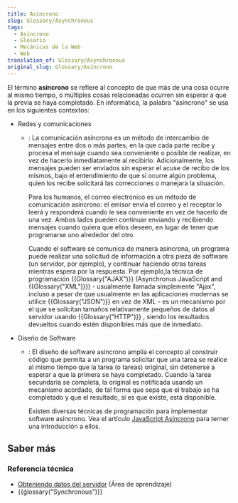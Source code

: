 ```yaml
---
title: Asíncrono
slug: Glossary/Asynchronous
tags:
  - Asíncrono
  - Glosario
  - Mecánicas de la Web
  - Web
translation_of: Glossary/Asynchronous
original_slug: Glossary/Asíncrono
---
```


El término **asíncrono** se refiere al concepto de que más de una cosa ocurre al mismo tiempo, o múltiples cosas relacionadas ocurren sin esperar a que la previa se haya completado. En informática, la palabra "asíncrono" se usa en los siguientes contextos:

- Redes y comunicaciones

  - : La comunicación asíncrona es un método de intercambio de mensajes entre dos o más partes, en la que cada parte recibe y procesa el mensaje cuando sea conveniente o posible de realizar, en vez de hacerlo inmediatamente al recibirlo. Adicionalmente, los mensajes pueden ser enviados sin esperar el acuse de recibo de los mismos, bajo el entendimiento de que si ocurre algún problema, quien los recibe solicitará las correcciones o manejara la situación.

    Para los humanos, el correo electrónico es un método de comunicación asíncrono: el emisor envía el correo y el receptor lo leerá y responderá cuando le sea conveniente en vez de hacerlo de una vez. Ambos lados pueden continuar enviando y recibiendo mensajes cuando quiera que ellos deseen, en lugar de tener que programarse uno alrededor del otro.

    Cuando el software se comunica de manera asíncrona, un programa puede realizar una solicitud de información a otra pieza de software (un servidor, por ejemplo), y continuar haciendo otras tareas mientras espera por la respuesta. Por ejemplo,la técnica de programación {{Glossary("AJAX")}} (Asynchronus JavaScript and {{Glossary("XML")}}) - usualmente llamada simplemente "Ajax", incluso a pesar de que usualmente en las aplicaciones modernas se utilice {{Glossary("JSON")}} en vez de XML - es un mecanismo por el que se solicitan tamaños relativamente pequeños de datos al servidor usando {{Glossary("HTTP")}} , siendo los resultados devueltos cuando estén disponibles más que de inmediato.

- Diseño de Software

  - : El diseño de software asíncrono amplía el concepto al construir código que permita a un programa solicitar que una tarea se realice al mismo tiempo que la tarea (o tareas) original, sin detenerse a esperar a que la primera se haya completado. Cuando la tarea secundaria se completa, la original es notificada usando un mecanismo acordado, de tal forma que sepa que el trabajo se ha completado y que el resultado, si es que existe, está disponible.

    Existen diversas técnicas de programación para implementar software asíncrono. Vea el artículo [JavaScript Asíncrono](/es/docs/Learn/JavaScript/Asynchronous) para terner una introducción a ellos.

## Saber más

### Referencia técnica

- [Obteniendo datos del servidor](/es/docs/Learn/JavaScript/Client-side_web_APIs/Fetching_data) (Área de aprendizaje)
- {{glossary("Synchronous")}}
